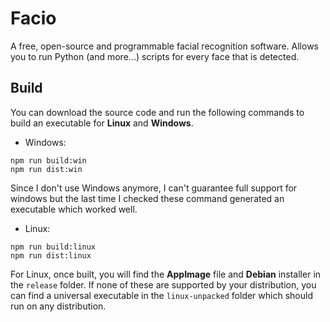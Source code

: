 # Facio
A free, open-source and programmable facial recognition software. Allows you to run Python (and more...) scripts for every face that is detected.

## Build
You can download the source code and run the following commands to build an executable for **Linux** and **Windows**.

- Windows:
```
npm run build:win
npm run dist:win
```
Since I don't use Windows anymore, I can't guarantee full support for windows but the last time I checked these command generated an executable which worked well.

- Linux:
```
npm run build:linux
npm run dist:linux
```

For Linux, once built, you will find the **AppImage** file and **Debian** installer in the `release` folder. If none of these are supported by your distribution, you can find a universal executable in the `linux-unpacked` folder which should run on any distribution.

